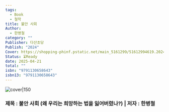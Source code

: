 ```yaml
---
tags:
  - Book
  - 철학
title: 불안 사회
Author:
  - 한병철
category: ""
Publisher: 다산초당
Publish: "2024"
Cover: https://shopping-phinf.pstatic.net/main_5161299/51612994619.20241127071138.jpg
Status: ⏳Ready
date: 2025-04-21
total: ""
isbn: "9791130658643"
isbn13: "9791130658643"
---
```

![cover|150](https://shopping-phinf.pstatic.net/main_5161299/51612994619.20241127071138.jpg)

### 제목 : 불안 사회 (왜 우리는 희망하는 법을 잃어버렸나?)    | 저자 : 한병철
